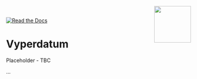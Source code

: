 <img align="right" src="https://upload.wikimedia.org/wikipedia/commons/7/79/NOAA_logo.svg" width="100">
<br/>

[![Read the Docs](https://readthedocs.org/projects/vyperdatum/badge/?version=latest&style=flat-square)](https://vyperdatum.readthedocs.io/en/latest/)



# Vyperdatum

Placeholder - TBC

...



